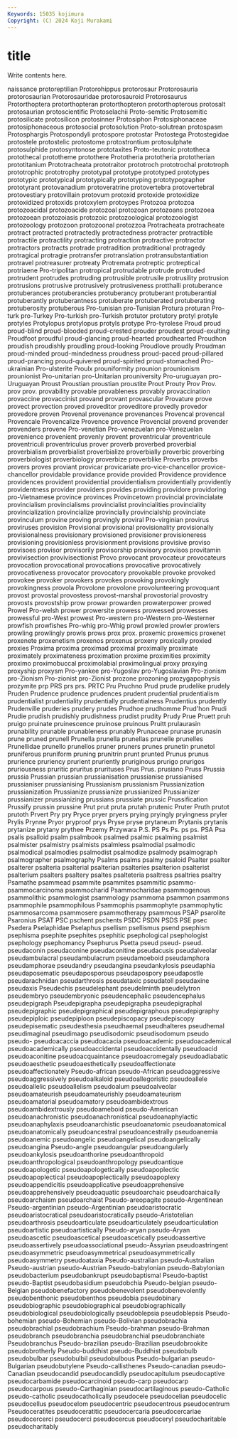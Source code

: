 ```yaml
---
Keywords: 15035 kojimura
Copyright: (C) 2024 Koji Murakami
---
```


# title

Write contents here.



naissance
protoreptilian Protorohippus protorosaur Protorosauria protorosaurian Protorosauridae protorosauroid Protorosaurus Protorthoptera protorthopteran
protorthopteron protorthopterous protosalt protosaurian protoscientific Protoselachii Proto-semitic Protosemitic protosilicate protosilicon
protosinner Protosiphon Protosiphonaceae protosiphonaceous protosocial protosolution Proto-solutrean protospasm Protosphargis Protospondyli
protospore protostar Protostega Protostegidae protostele protostelic protostome protostrontium protosulphate protosulphide
protosyntonose prototaxites Proto-teutonic prototheca protothecal prototheme protothere Prototheria prototheria prototherian
prototitanium Prototracheata prototraitor prototroch prototrochal prototroph prototrophic prototrophy prototypal prototype
prototyped prototypes prototypic prototypical prototypically prototyping prototypographer prototyrant protovanadium protoveratrine
protovertebra protovertebral protovestiary protovillain protovum protoxid protoxide protoxidize protoxidized protoxids
protoxylem protoypes Protozoa protozoa protozoacidal protozoacide protozoal protozoan protozoans protozoea
protozoean protozoiasis protozoic protozoological protozoologist protozoology protozoon protozoonal protozzoa Protracheata
protracheate protract protracted protractedly protractedness protracter protractible protractile protractility protracting
protraction protractive protractor protractors protracts protrade protradition protraditional protragedy protragical
protragie protransfer protranslation protransubstantiation protravel protreasurer protreaty Protremata protreptic protreptical
protriaene Pro-tripolitan protropical protrudable protrude protruded protrudent protrudes protruding protrusible
protrusile protrusility protrusion protrusions protrusive protrusively protrusiveness protthalli protuberance protuberances
protuberancies protuberancy protuberant protuberantial protuberantly protuberantness protuberate protuberated protuberating protuberosity
protuberous Pro-tunisian pro-Tunisian Protura proturan Pro-turk pro-Turkey Pro-turkish pro-Turkish protutor
protutory protyl protyle protyles Protylopus protylopus protyls protype Pro-tyrolese Proud
proud proud-blind proud-blooded proud-crested prouder proudest proud-exulting Proudfoot proudful proud-glancing
proud-hearted proudhearted Proudhon proudish proudishly proudling proud-looking Proudlove proudly Proudman
proud-minded proud-mindedness proudness proud-paced proud-pillared proud-prancing proud-quivered proud-spirited proud-stomached Pro-ukrainian
Pro-ulsterite Proulx prouniformity prounion prounionism prounionist Pro-unitarian pro-Unitarian prouniversity Pro-uruguayan
pro-Uruguayan Proust Proustian proustian proustite Prout Prouty Prov Prov. prov
prov. provability provable provableness provably provaccination provaccine provaccinist provand provant
provascular Provature prove provect provection proved proveditor proveditore provedly provedor
provedore proven Provenal provenance provenances Provencal provencal Provencale Provencalize Provence
provence Provencial provend provender provenders provene Pro-venetian Pro-venezuelan pro-Venezuelan provenience
provenient provenly provent proventricular proventricule proventriculi proventriculus prover proverb proverbed
proverbial proverbialism proverbialist proverbialize proverbially proverbic proverbing proverbiologist proverbiology proverbize
proverblike Proverbs proverbs provers proves proviant provicar provicariate pro-vice-chancellor provice-chancellor
providable providance provide provided Providence providence providences provident providential providentialism
providentially providently providentness provider providers provides providing providore providoring pro-Vietnamese
province provinces Provincetown provincial provincialate provincialism provincialisms provincialist provincialities provinciality
provincialization provincialize provincially provincialship provinciate provinculum provine proving provingly proviral
Pro-virginian provirus proviruses provision Provisional provisional provisionality provisionally provisionalness provisionary
provisioned provisioner provisioneress provisioning provisionless provisionment provisions provisive proviso provisoes
provisor provisorily provisorship provisory provisos provitamin provivisection provivisectionist Provo provocant
provocateur provocateurs provocation provocational provocations provocative provocatively provocativeness provocator provocatory
provokable provoke provoked provokee provoker provokers provokes provoking provokingly provokingness
provola Provolone provolone provolunteering provoquant provost provostal provostess provost-marshal provostorial
provostry provosts provostship prow prowar prowarden prowaterpower prowed Prowel Pro-welsh
prower prowersite prowess prowessed prowesses prowessful pro-West prowest Pro-western pro-Western
pro-Westerner prowfish prowfishes Pro-whig pro-Whig prowl prowled prowler prowlers prowling
prowlingly prowls prows prox prox. proxemic proxemics proxenet proxenete proxenetism
proxenos proxenus proxeny proxically proxied proxies Proxima proxima proximad proximal
proximally proximate proximately proximateness proximation proxime proximities proximity proximo proximobuccal
proximolabial proximolingual proxy proxying proxyship proxysm Pro-yankee pro-Yugoslav pro-Yugoslavian Pro-zionism
pro-Zionism Pro-zionist pro-Zionist prozone prozoning prozygapophysis prozymite prp PRS prs
prs. PRTC Pru Pruchno Prud prude prudelike prudely Pruden Prudence
prudence prudences prudent prudential prudentialism prudentialist prudentiality prudentially prudentialness Prudentius
prudently Prudenville pruderies prudery prudes Prudhoe prudhomme Prud'hon Prudi Prudie
prudish prudishly prudishness prudist prudity Prudy Prue Pruett pruh pruigo
pruinate pruinescence pruinose pruinous Pruitt prulaurasin prunability prunable prunableness prunably
Prunaceae prunase prunasin prune pruned prunell Prunella prunella prunellas prunelle
prunelles Prunellidae prunello prunellos pruner pruners prunes prunetin prunetol pruniferous
pruniform pruning prunitrin prunt prunted Prunus prunus prurience pruriency prurient
pruriently pruriginous prurigo prurigos pruriousness pruritic pruritus prurituses Prus Prus.
prusiano Pruss Prussia prussia Prussian prussian prussianisation prussianise prussianised prussianiser
prussianising Prussianism prussianism Prussianization prussianization Prussianize prussianize prussianized Prussianizer prussianizer
prussianizing prussians prussiate prussic Prussification Prussify prussin prussine Prut prut
pruta prutah prutenic Pruter Pruth prutot prutoth Prvert Pry pry
Pryce pryer pryers prying pryingly pryingness pryler Prylis Prynne Pryor
pryproof prys Pryse pryse prytaneum Prytanis prytanis prytanize prytany prythee
Przemy Przywara P.S. PS Ps Ps. ps ps. PSA Psa
psalis psalloid psalm psalmbook psalmed psalmic psalming psalmist psalmister psalmistry
psalmists psalmless psalmodial psalmodic psalmodical psalmodies psalmodist psalmodize psalmody psalmograph
psalmographer psalmography Psalms psalms psalmy psaloid Psalter psalter psalterer psalteria
psalterial psalterian psalteries psalterion psalterist psalterium psalters psaltery psaltes psalteteria
psaltress psaltries psaltry Psamathe psammead psammite psammites psammitic psammo- psammocarcinoma
psammocharid Psammocharidae psammogenous psammolithic psammologist psammology psammoma psammon psammons psammophile
psammophilous Psammophis psammophyte psammophytic psammosarcoma psammosere psammotherapy psammous PSAP psarolite
Psaronius PSAT PSC pschent pschents PSDC PSDN PSDS PSE psec
Psedera Pselaphidae Pselaphus psellism psellismus psend psephism psephisma psephite psephites
psephitic psephological psephologist psephology psephomancy Psephurus Psetta pseud pseud- pseud.
pseudaconin pseudaconine pseudaconitine pseudacusis pseudalveolar pseudambulacral pseudambulacrum pseudamoeboid pseudamphora pseudamphorae
pseudandry pseudangina pseudankylosis pseudaphia pseudaposematic pseudaposporous pseudapospory pseudapostle pseudarachnidan pseudarthrosis
pseudataxic pseudatoll pseudaxine pseudaxis Pseudechis pseudelephant pseudelminth pseudelytron pseudembryo pseudembryonic
pseudencephalic pseudencephalus pseudepigraph Pseudepigrapha pseudepigrapha pseudepigraphal pseudepigraphic pseudepigraphical pseudepigraphous pseudepigraphy
pseudepiploic pseudepiploon pseudepiscopacy pseudepiscopy pseudepisematic pseudesthesia pseudhaemal pseudhalteres pseudhemal pseudimaginal
pseudimago pseudisodomic pseudisodomum pseudo pseudo- pseudoacaccia pseudoacacia pseudoacademic pseudoacademical pseudoacademically
pseudoaccidental pseudoaccidentally pseudoacid pseudoaconitine pseudoacquaintance pseudoacromegaly pseudoadiabatic pseudoaesthetic pseudoaesthetically pseudoaffectionate
pseudoaffectionately Pseudo-african pseudo-African pseudoaggressive pseudoaggressively pseudoalkaloid pseudoallegoristic pseudoallele pseudoallelic pseudoallelism
pseudoalum pseudoalveolar pseudoamateurish pseudoamateurishly pseudoamateurism pseudoamatorial pseudoamatory pseudoambidextrous pseudoambidextrously pseudoameboid
pseudo-American pseudoanachronistic pseudoanachronistical pseudoanaphylactic pseudoanaphylaxis pseudoanarchistic pseudoanatomic pseudoanatomical pseudoanatomically pseudoancestral
pseudoancestrally pseudoanemia pseudoanemic pseudoangelic pseudoangelical pseudoangelically pseudoangina Pseudo-angle pseudoangular pseudoangularly
pseudoankylosis pseudoanthorine pseudoanthropoid pseudoanthropological pseudoanthropology pseudoantique pseudoapologetic pseudoapologetically pseudoapoplectic pseudoapoplectical
pseudoapoplectically pseudoapoplexy pseudoappendicitis pseudoapplicative pseudoapprehensive pseudoapprehensively pseudoaquatic pseudoarchaic pseudoarchaically pseudoarchaism
pseudoarchaist Pseudo-areopagite pseudo-Argentinean Pseudo-argentinian pseudo-Argentinian pseudoaristocratic pseudoaristocratical pseudoaristocratically pseudo-Aristotelian pseudoarthrosis
pseudoarticulate pseudoarticulately pseudoarticulation pseudoartistic pseudoartistically Pseudo-aryan pseudo-Aryan pseudoascetic pseudoascetical pseudoascetically
pseudoassertive pseudoassertively pseudoassociational pseudo-Assyrian pseudoastringent pseudoasymmetric pseudoasymmetrical pseudoasymmetrically pseudoasymmetry pseudoataxia
Pseudo-australian pseudo-Australian Pseudo-austrian pseudo-Austrian Pseudo-babylonian pseudo-Babylonian pseudobacterium pseudobankrupt pseudobaptismal Pseudo-baptist
pseudo-Baptist pseudobasidium pseudobchia Pseudo-belgian pseudo-Belgian pseudobenefactory pseudobenevolent pseudobenevolently pseudobenthonic pseudobenthos
pseudobia pseudobinary pseudobiographic pseudobiographical pseudobiographically pseudobiological pseudobiologically pseudoblepsia pseudoblepsis Pseudo-bohemian
pseudo-Bohemian pseudo-Bolivian pseudobrachia pseudobrachial pseudobrachium Pseudo-brahman pseudo-Brahman pseudobranch pseudobranchia pseudobranchial
pseudobranchiate Pseudobranchus Pseudo-brazilian pseudo-Brazilian pseudobrookite pseudobrotherly Pseudo-buddhist pseudo-Buddhist pseudobulb pseudobulbar
pseudobulbil pseudobulbous Pseudo-bulgarian pseudo-Bulgarian pseudobutylene Pseudo-callisthenes Pseudo-canadian pseudo-Canadian pseudocandid pseudocandidly
pseudocapitulum pseudocaptive pseudocarbamide pseudocarcinoid pseudo-carp pseudocarp pseudocarpous pseudo-Carthaginian pseudocartilaginous pseudo-Catholic
pseudo-catholic pseudocatholically pseudocele pseudocelian pseudocelic pseudocellus pseudocelom pseudocentric pseudocentrous pseudocentrum
Pseudoceratites pseudoceratitic pseudocercaria pseudocercariae pseudocercerci pseudocerci pseudocercus pseudoceryl pseudocharitable pseudocharitably
